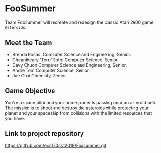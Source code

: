 # FooSummer
Team FooSummer will recreate and redesign the classic Atari 2600 game `Asteroids`.

## Meet the Team
- Brenda Rosas: Computer Science and Engineering, Senior.
- Cheantheary 'Terri' Soth: Computer Science, Senior.
- Davy Chuon Computer Science and Engineering, Senior.
- Andre Tom Computer Science, Senior.
- Jae Choi Chemisty, Senior.

## Game Objective
You're a space pilot and your home planet is passing near an asteroid belt. The mission is to shoot and destroy the asteroids while protecting your planet and your spaceship from collisions with the limited resources that you have. 

## Link to project repository
https://github.com/ecs160ss12019/Foosummer.git
